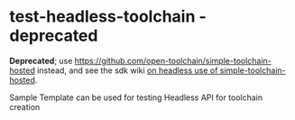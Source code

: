 # test-headless-toolchain - deprecated

**Deprecated**; use https://github.com/open-toolchain/simple-toolchain-hosted instead, and see the sdk wiki [on headless use of simple-toolchain-hosted](https://github.com/open-toolchain/sdk/wiki/Toolchain-Creation-page-parameters#sample-script-and-output-for-simple-toolchain-hosted-cloud-foundry-template).

Sample Template can be used for testing Headless API for toolchain creation
